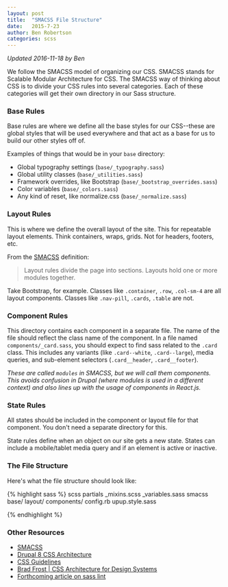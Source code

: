```yaml
---
layout: post
title:  "SMACSS File Structure"
date:   2015-7-23
author: Ben Robertson
categories: scss
---
```


<em>Updated 2016-11-18 by Ben</em>

We follow the SMACSS model of organizing our CSS. SMACSS stands for Scalable Modular Architecture for CSS. The SMACSS way of thinking about CSS is to divide your CSS rules into several categories. Each of these categories will get their own directory in our Sass structure.

### Base Rules
Base rules are where we define all the base styles for our CSS--these are global styles that will be used everywhere and that act as a base for us to build our other styles off of.

Examples of things that would be in your `base` directory:
 - Global typography settings (`base/_typography.sass`)
 - Global utility classes (`base/_utilities.sass`)
 - Framework overrides, like Bootstrap (`base/_bootstrap_overrides.sass`)
 - Color variables (`base/_colors.sass`)
 - Any kind of reset, like normalize.css (`base/_normalize.sass`)


### Layout Rules
This is where we define the overall layout of the site. This for repeatable layout elements. Think containers, wraps, grids. Not for headers, footers, etc.

From the [SMACSS](https://smacss.com/book/categorizing) definition:
    <blockquote>Layout rules divide the page into sections. Layouts hold one or more modules together.</blockquote>

Take Bootstrap, for example. Classes like `.container`, `.row`, `.col-sm-4` are all layout components. Classes like `.nav-pill`, `.cards`, `.table` are not.

### Component Rules
This directory contains each component in a separate file. The name of the file should reflect the class name of the component. In a file named `components/_card.sass`, you should expect to find sass related to the `.card` class. This includes any variants (like `.card--white`, `.card--large`), media queries, and sub-element selectors (`.card__header`, `.card__footer`).

<i>These are called `modules` in SMACSS, but we will call them components. This avoids confusion in Drupal (where modules is used in a different context) and also lines up with the usage of components in React.js.
</i>

### State Rules
All states should be included in the component or layout file for that component. You don't need a separate directory for this.

State rules define when an object on our site gets a new state. States can include a mobile/tablet media query and if an element is active or inactive.

### The File Structure
Here's what the file structure should look like:

{% highlight sass %}
scss
 partials
   _mixins.scss
   _variables.sass
 smacss
   base/
   layout/
   components/
 config.rb
 upup.style.sass

{% endhighlight %}


### Other Resources
 - [SMACSS](https://smacss.com/book/)
 - [Drupal 8 CSS Architecture](https://www.drupal.org/docs/develop/standards/css/css-architecture-for-drupal-8)
 - [CSS Guidelines](http://cssguidelin.es/)
 - [Brad Frost | CSS Architecture for Design Systems](http://bradfrost.com/blog/post/css-architecture-for-design-systems/)
 - [Forthcoming article on sass lint](#tbd)
